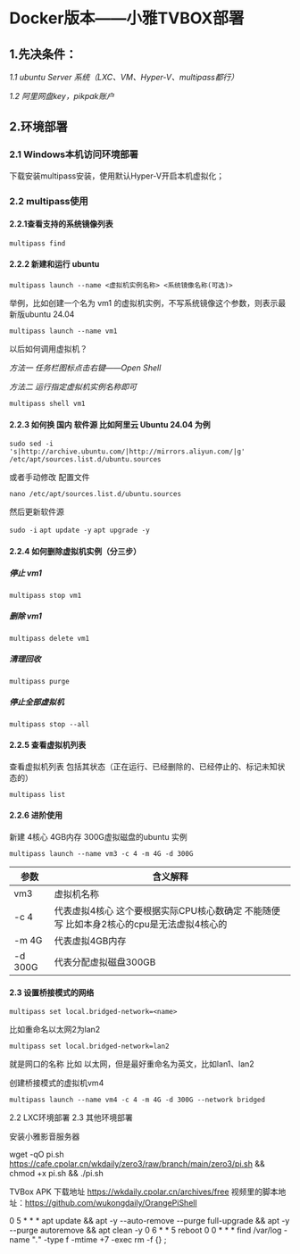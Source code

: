 # Docker版本——小雅TVBOX部署

## 1.先决条件：

*1.1 ubuntu Server 系统（LXC、VM、Hyper-V、multipass都行）*

*1.2 阿里网盘key，pikpak账户*

## 2.环境部署

### 2.1 Windows本机访问环境部署

下载安装multipass安装，使用默认Hyper-V开启本机虚拟化；

### 2.2 multipass使用

#### 2.2.1查看支持的系统镜像列表

`multipass find`

#### 2.2.2 新建和运行 ubuntu

`multipass launch --name <虚拟机实例名称> <系统镜像名称(可选)>`

举例，比如创建一个名为 vm1 的虚拟机实例，不写系统镜像这个参数，则表示最新版ubuntu 24.04

`multipass launch --name vm1`

以后如何调用虚拟机？

*方法一 任务栏图标点击右键——Open Shell*

*方法二 运行指定虚拟机实例名称即可*

`multipass shell vm1`

#### 2.2.3 如何换 国内 软件源 比如阿里云 Ubuntu 24.04 为例

`sudo sed -i 's|http://archive.ubuntu.com/|http://mirrors.aliyun.com/|g' /etc/apt/sources.list.d/ubuntu.sources`

或者手动修改 配置文件

`nano /etc/apt/sources.list.d/ubuntu.sources`

然后更新软件源

`sudo -i`
`apt update -y`
`apt upgrade -y`

#### 2.2.4 如何删除虚拟机实例（分三步）

##### 停止 vm1
`multipass stop vm1`

##### 删除 vm1
`multipass delete vm1`

##### 清理回收
`multipass purge`

##### 停止全部虚拟机
`multipass stop --all`

#### 2.2.5 查看虚拟机列表

查看虚拟机列表 包括其状态（正在运行、已经删除的、已经停止的、标记未知状态的）

`multipass list`

#### 2.2.6 进阶使用

新建 4核心 4GB内存 300G虚拟磁盘的ubuntu 实例

`multipass launch --name vm3 -c 4 -m 4G -d 300G`

| 参数    | 含义解释                                                     |
| ------- | ------------------------------------------------------------ |
| vm3     | 虚拟机名称                                                   |
| -c 4    | 代表虚拟4核心 这个要根据实际CPU核心数确定 不能随便写 比如本身2核心的cpu是无法虚拟4核心的 |
| -m 4G   | 代表虚拟4GB内存                                              |
| -d 300G | 代表分配虚拟磁盘300GB                                        |

#### 2.3 设置桥接模式的网络

`multipass set local.bridged-network=<name>`

比如重命名以太网2为lan2

`multipass set local.bridged-network=lan2`

<name> 就是网口的名称 比如 以太网，但是最好重命名为英文，比如lan1、lan2



创建桥接模式的虚拟机vm4

`multipass launch --name vm4 -c 4 -m 4G -d 300G --network bridged`



2.2 LXC环境部署
2.3 其他环境部署



安装小雅影音服务器

wget -qO pi.sh https://cafe.cpolar.cn/wkdaily/zero3/raw/branch/main/zero3/pi.sh && chmod +x pi.sh && ./pi.sh






TVBox APK 下载地址 https://wkdaily.cpolar.cn/archives/free
视频里的脚本地址：https://github.com/wukongdaily/OrangePiShell


0 5 * * * apt update && apt -y --auto-remove --purge full-upgrade && apt -y --purge autoremove && apt clean -y
0 6 * * 5 reboot
0 0 * * * find /var/log -name "*.*" -type f -mtime +7 -exec rm -f {} \;



